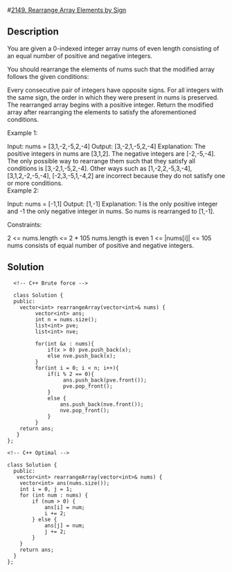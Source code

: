 #[2149. Rearrange Array Elements by Sign](https://leetcode.com/problems/rearrange-array-elements-by-sign/description/)

##  Description

   You are given a 0-indexed integer array nums of even length consisting of an equal number of positive and negative integers.
   
   You should rearrange the elements of nums such that the modified array follows the given conditions:
   
   Every consecutive pair of integers have opposite signs.
   For all integers with the same sign, the order in which they were present in nums is preserved.
   The rearranged array begins with a positive integer.
   Return the modified array after rearranging the elements to satisfy the aforementioned conditions.
   
    
   
   Example 1:
   
   Input: nums = [3,1,-2,-5,2,-4]
   Output: [3,-2,1,-5,2,-4]
   Explanation:
   The positive integers in nums are [3,1,2]. The negative integers are [-2,-5,-4].
   The only possible way to rearrange them such that they satisfy all conditions is [3,-2,1,-5,2,-4].
   Other ways such as [1,-2,2,-5,3,-4], [3,1,2,-2,-5,-4], [-2,3,-5,1,-4,2] are incorrect because they do not satisfy one or more conditions.  
   Example 2:
   
   Input: nums = [-1,1]
   Output: [1,-1]
   Explanation:
   1 is the only positive integer and -1 the only negative integer in nums.
   So nums is rearranged to [1,-1].
    
   
   Constraints:
   
   2 <= nums.length <= 2 * 105
   nums.length is even
   1 <= |nums[i]| <= 105
   nums consists of equal number of positive and negative integers.


## Solution
      <!-- C++ Brute force -->

      class Solution {
      public:
        vector<int> rearrangeArray(vector<int>& nums) {
             vector<int> ans;
             int n = nums.size();
             list<int> pve;
             list<int> nve;
     
             for(int &x : nums){
                 if(x > 0) pve.push_back(x);
                 else nve.push_back(x);
             }
             for(int i = 0; i < n; i++){
                 if(i % 2 == 0){
                      ans.push_back(pve.front());
                      pve.pop_front();
                 }
                 else {
                     ans.push_back(nve.front());
                     nve.pop_front();
                 }
             }
        return ans;
       }     
    };

    <!-- C++ Optimal -->

    class Solution {
      public:
       vector<int> rearrangeArray(vector<int>& nums) {
        vector<int> ans(nums.size());
        int i = 0, j = 1;
        for (int num : nums) {
            if (num > 0) {
                ans[i] = num;
                i += 2;
            } else {
                ans[j] = num;
                j += 2;
            }
        }
        return ans;
      }
    };